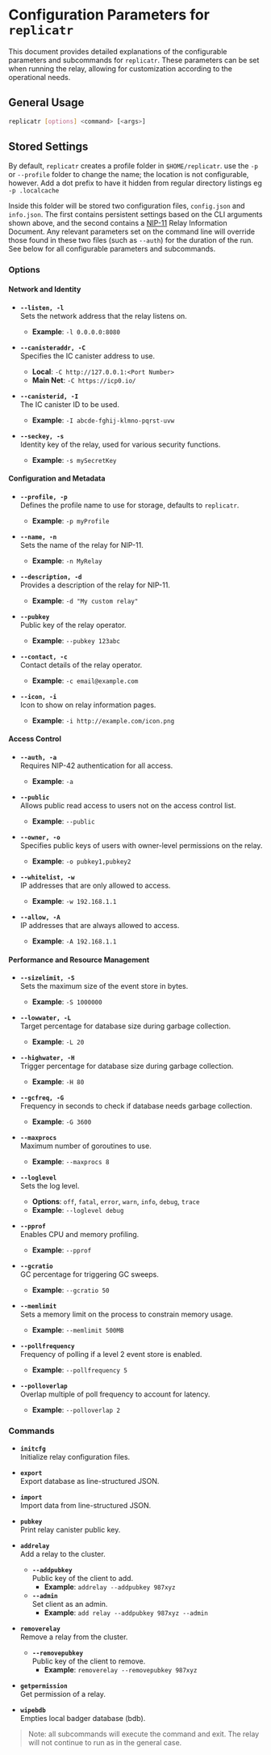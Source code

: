 # Configuration Parameters for `replicatr`

This document provides detailed explanations of the configurable parameters and subcommands for `replicatr`. These parameters can be set when running the relay, allowing for customization according to the operational needs.

## General Usage

```bash
replicatr [options] <command> [<args>]
```

## Stored Settings
By default, `replicatr` creates a profile folder in `$HOME/replicatr`. use the `-p` or `--profile` folder to change the
name; the location is not configurable, however. Add a dot prefix to have it hidden from regular directory listings eg
`-p .localcache`

Inside this folder will be stored two configuration files, `config.json` and `info.json`. The first contains persistent
settings based on the CLI arguments shown above, and the second contains a
[NIP-11](https://github.com/nostr-protocol/nips/blob/master/11.md) Relay Information Document. Any relevant parameters
set on the command line will override those found in these two files (such as `--auth`) for the duration of the run. See below for all configurable parameters and subcommands.


### Options

#### Network and Identity
- **`--listen, -l`**  
  Sets the network address that the relay listens on.
  - **Example**: `-l 0.0.0.0:8080`

- **`--canisteraddr, -C`**  
  Specifies the IC canister address to use. 
  - **Local**: `-C http://127.0.0.1:<Port Number>`
  - **Main Net**: `-C https://icp0.io/`

- **`--canisterid, -I`**  
  The IC canister ID to be used.
  - **Example**: `-I abcde-fghij-klmno-pqrst-uvw`

- **`--seckey, -s`**  
  Identity key of the relay, used for various security functions.
  - **Example**: `-s mySecretKey`

#### Configuration and Metadata
- **`--profile, -p`**  
  Defines the profile name to use for storage, defaults to `replicatr`.
  - **Example**: `-p myProfile`

- **`--name, -n`**  
  Sets the name of the relay for NIP-11.
  - **Example**: `-n MyRelay`

- **`--description, -d`**  
  Provides a description of the relay for NIP-11.
  - **Example**: `-d "My custom relay"`

- **`--pubkey`**  
  Public key of the relay operator.
  - **Example**: `--pubkey 123abc`

- **`--contact, -c`**  
  Contact details of the relay operator.
  - **Example**: `-c email@example.com`

- **`--icon, -i`**  
  Icon to show on relay information pages.
  - **Example**: `-i http://example.com/icon.png`

#### Access Control
- **`--auth, -a`**  
  Requires NIP-42 authentication for all access.
  - **Example**: `-a`

- **`--public`**  
  Allows public read access to users not on the access control list.
  - **Example**: `--public`

- **`--owner, -o`**  
  Specifies public keys of users with owner-level permissions on the relay.
  - **Example**: `-o pubkey1,pubkey2`

- **`--whitelist, -w`**  
  IP addresses that are only allowed to access.
  - **Example**: `-w 192.168.1.1`

- **`--allow, -A`**  
  IP addresses that are always allowed to access.
  - **Example**: `-A 192.168.1.1`

#### Performance and Resource Management
- **`--sizelimit, -S`**  
  Sets the maximum size of the event store in bytes.
  - **Example**: `-S 1000000`

- **`--lowwater, -L`**  
  Target percentage for database size during garbage collection.
  - **Example**: `-L 20`

- **`--highwater, -H`**  
  Trigger percentage for database size during garbage collection.
  - **Example**: `-H 80`

- **`--gcfreq, -G`**  
  Frequency in seconds to check if database needs garbage collection.
  - **Example**: `-G 3600`

- **`--maxprocs`**  
  Maximum number of goroutines to use.
  - **Example**: `--maxprocs 8`

- **`--loglevel`**  
  Sets the log level.
  - **Options**: `off`, `fatal`, `error`, `warn`, `info`, `debug`, `trace`
  - **Example**: `--loglevel debug`

- **`--pprof`**  
  Enables CPU and memory profiling.
  - **Example**: `--pprof`

- **`--gcratio`**  
  GC percentage for triggering GC sweeps.
  - **Example**: `--gcratio 50`

- **`--memlimit`**  
  Sets a memory limit on the process to constrain memory usage.
  - **Example**: `--memlimit 500MB`

- **`--pollfrequency`**  
  Frequency of polling if a level 2 event store is enabled.
  - **Example**: `--pollfrequency 5`

- **`--polloverlap`**  
  Overlap multiple of poll frequency to account for latency.
  - **Example**: `--polloverlap 2`

### Commands

- **`initcfg`**  
  Initialize relay configuration files.

- **`export`**  
  Export database as line-structured JSON.

- **`import`**  
  Import data from line-structured JSON.

- **`pubkey`**  
  Print relay canister public key.

- **`addrelay`**  
  Add a relay to the cluster.  
  - **`--addpubkey`**  
    Public key of the client to add.  
    - **Example**: `addrelay --addpubkey 987xyz`
  - **`--admin`**  
    Set client as an admin.  
    - **Example**: `add relay --addpubkey 987xyz --admin`

- **`removerelay`**  
  Remove a relay from the cluster.  
  - **`--removepubkey`**  
    Public key of the client to remove.  
    - **Example**: `removerelay --removepubkey 987xyz`

- **`getpermission`**  
  Get permission of a relay.

- **`wipebdb`**  
  Empties local badger database (bdb).

> Note: all subcommands will execute the command and exit. The relay will not continue to run as in the general case.

